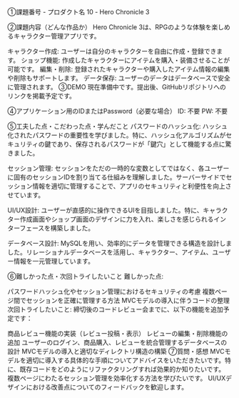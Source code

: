 ①課題番号 - プロダクト名
10 - Hero Chronicle 3

②課題内容（どんな作品か）
Hero Chronicle 3は、RPGのような体験を楽しめるキャラクター管理アプリです。

キャラクター作成: ユーザーは自分のキャラクターを自由に作成・登録できます。
ショップ機能: 作成したキャラクターにアイテムを購入・装備させることが可能です。
編集・削除: 登録されたキャラクターや購入したアイテム情報の編集や削除もサポートします。
データ保存: ユーザーのデータはデータベースで安全に管理されます。
③DEMO
現在準備中です。提出後、GitHubリポジトリへのリンクを掲載予定です。

④アプリケーション用のIDまたはPassword（必要な場合）
ID: 不要
PW: 不要

⑤工夫した点・こだわった点・学んだこと
パスワードのハッシュ化:
ハッシュ化されたパスワードの重要性を学びました。特に、ハッシュ化アルゴリズムがセキュリティの鍵であり、保存されるパスワードが「鍵穴」として機能する点に驚きました。

セッション管理:
セッションをただの一時的な変数としてではなく、各ユーザーに固有のセッションIDを割り当てる仕組みを理解しました。サーバーサイドでセッション情報を適切に管理することで、アプリのセキュリティと利便性を向上させています。

UI/UX設計:
ユーザーが直感的に操作できるUIを目指しました。特に、キャラクター作成画面やショップ画面のデザインに力を入れ、楽しさを感じられるインターフェースを構築しました。

データベース設計:
MySQLを用い、効率的にデータを管理できる構造を設計しました。リレーショナルデータベースを活用し、キャラクター、アイテム、ユーザー情報を一元管理しています。

⑥難しかった点・次回トライしたいこと
難しかった点:

パスワードハッシュ化やセッション管理におけるセキュリティの考慮
複数ページ間でセッションを正確に管理する方法
MVCモデルの導入に伴うコードの整理
次回トライしたいこと:
締切後のコードレビュー会までに、以下の機能を追加予定です：

商品レビュー機能の実装（レビュー投稿・表示）
レビューの編集・削除機能の追加
ユーザーのログイン、商品購入、レビューを統合管理するデータベースの設計
MVCモデルの導入と適切なディレクトリ構造の構築
⑦質問・感想
MVCモデルを適切に導入する具体的な手順についてアドバイスをいただきたいです。特に、既存コードをどのようにリファクタリングすれば効果的か知りたいです。
複数ページにわたるセッション管理を効率化する方法を学びたいです。
UI/UXデザインにおける改善点についてのフィードバックを歓迎します。
